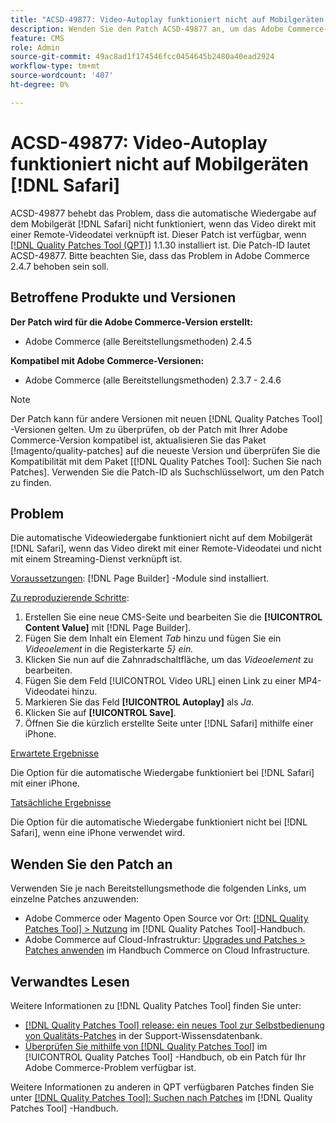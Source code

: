 ```yaml
---
title: "ACSD-49877: Video-Autoplay funktioniert nicht auf Mobilgeräten [!DNL Safari]"
description: Wenden Sie den Patch ACSD-49877 an, um das Adobe Commerce-Problem zu beheben, bei dem die Option für die automatische Videowiedergabe auf Mobilgeräten nicht funktioniert [!DNL Safari] , wenn das Video direkt mit einer Remote-Videodatei verknüpft ist.
feature: CMS
role: Admin
source-git-commit: 49ac8ad1f174546fcc0454645b2480a40ead2924
workflow-type: tm+mt
source-wordcount: '407'
ht-degree: 0%

---
```


# ACSD-49877: Video-Autoplay funktioniert nicht auf Mobilgeräten [!DNL Safari]

ACSD-49877 behebt das Problem, dass die automatische Wiedergabe auf dem Mobilgerät [!DNL Safari] nicht funktioniert, wenn das Video direkt mit einer Remote-Videodatei verknüpft ist. Dieser Patch ist verfügbar, wenn [[!DNL Quality Patches Tool (QPT)]](https://experienceleague.adobe.com/en/docs/commerce-knowledge-base/kb/announcements/commerce-announcements/magento-quality-patches-released-new-tool-to-self-serve-quality-patches) 1.1.30 installiert ist. Die Patch-ID lautet ACSD-49877. Bitte beachten Sie, dass das Problem in Adobe Commerce 2.4.7 behoben sein soll.

## Betroffene Produkte und Versionen

**Der Patch wird für die Adobe Commerce-Version erstellt:**

* Adobe Commerce (alle Bereitstellungsmethoden) 2.4.5

**Kompatibel mit Adobe Commerce-Versionen:**

* Adobe Commerce (alle Bereitstellungsmethoden) 2.3.7 - 2.4.6

>[!NOTE]
>
>Der Patch kann für andere Versionen mit neuen [!DNL Quality Patches Tool] -Versionen gelten. Um zu überprüfen, ob der Patch mit Ihrer Adobe Commerce-Version kompatibel ist, aktualisieren Sie das Paket [!magento/quality-patches] auf die neueste Version und überprüfen Sie die Kompatibilität mit dem Paket [[!DNL Quality Patches Tool]: Suchen Sie nach Patches]. Verwenden Sie die Patch-ID als Suchschlüsselwort, um den Patch zu finden.

## Problem

Die automatische Videowiedergabe funktioniert nicht auf dem Mobilgerät [!DNL Safari], wenn das Video direkt mit einer Remote-Videodatei und nicht mit einem Streaming-Dienst verknüpft ist.

<u>Voraussetzungen</u>:
[!DNL Page Builder] -Module sind installiert.

<u>Zu reproduzierende Schritte</u>:

1. Erstellen Sie eine neue CMS-Seite und bearbeiten Sie die **[!UICONTROL Content Value]** mit [!DNL Page Builder].
1. Fügen Sie dem Inhalt ein Element *Tab* hinzu und fügen Sie ein *Videoelement* in die Registerkarte *5} ein.*
1. Klicken Sie nun auf die Zahnradschaltfläche, um das *Videoelement* zu bearbeiten.
1. Fügen Sie dem Feld [!UICONTROL Video URL] einen Link zu einer MP4-Videodatei hinzu.
1. Markieren Sie das Feld **[!UICONTROL Autoplay]** als *Ja*.
1. Klicken Sie auf **[!UICONTROL Save]**.
1. Öffnen Sie die kürzlich erstellte Seite unter [!DNL Safari] mithilfe einer iPhone.

<u>Erwartete Ergebnisse</u>

Die Option für die automatische Wiedergabe funktioniert bei [!DNL Safari] mit einer iPhone.

<u>Tatsächliche Ergebnisse</u>

Die Option für die automatische Wiedergabe funktioniert nicht bei [!DNL Safari], wenn eine iPhone verwendet wird.

## Wenden Sie den Patch an

Verwenden Sie je nach Bereitstellungsmethode die folgenden Links, um einzelne Patches anzuwenden:

* Adobe Commerce oder Magento Open Source vor Ort: [[!DNL Quality Patches Tool] > Nutzung](https://experienceleague.adobe.com/docs/commerce-operations/tools/quality-patches-tool/usage.html) im [!DNL Quality Patches Tool]-Handbuch.
* Adobe Commerce auf Cloud-Infrastruktur: [Upgrades und Patches > Patches anwenden](https://experienceleague.adobe.com/docs/commerce-cloud-service/user-guide/develop/upgrade/apply-patches.html) im Handbuch Commerce on Cloud Infrastructure.

## Verwandtes Lesen

Weitere Informationen zu [!DNL Quality Patches Tool] finden Sie unter:

* [[!DNL Quality Patches Tool] release: ein neues Tool zur Selbstbedienung von Qualitäts-Patches](https://experienceleague.adobe.com/en/docs/commerce-knowledge-base/kb/announcements/commerce-announcements/magento-quality-patches-released-new-tool-to-self-serve-quality-patches) in der Support-Wissensdatenbank.
* [Überprüfen Sie mithilfe von  [!DNL Quality Patches Tool]](/help/tools/quality-patches-tool/patches-available-in-qpt/check-patch-for-magento-issue-with-magento-quality-patches.md) im [!UICONTROL Quality Patches Tool] -Handbuch, ob ein Patch für Ihr Adobe Commerce-Problem verfügbar ist.


Weitere Informationen zu anderen in QPT verfügbaren Patches finden Sie unter [[!DNL Quality Patches Tool]: Suchen nach Patches](https://experienceleague.adobe.com/tools/commerce-quality-patches/index.html) im [!DNL Quality Patches Tool] -Handbuch.
